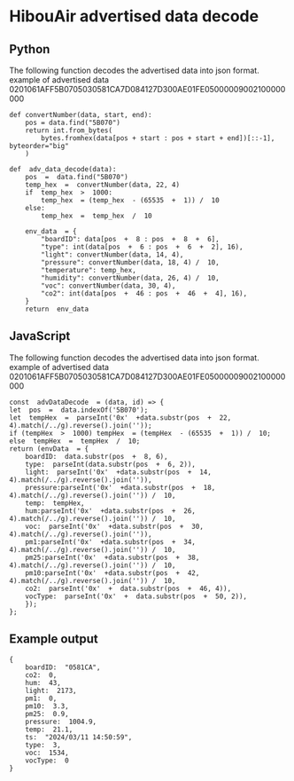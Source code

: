 ﻿# HibouAir advertised data decode

## Python

The following function decodes the advertised data into json format.
example of advertised data 0201061AFF5B0705030581CA7D084127D300AE01FE05000009002100000000

    def convertNumber(data, start, end):
    	pos = data.find("5B070")
    	return int.from_bytes(
    		bytes.fromhex(data[pos + start : pos + start + end])[::-1], byteorder="big"
    	)

    def  adv_data_decode(data):
        pos  =  data.find("5B070")
        temp_hex  =  convertNumber(data, 22, 4)
        if  temp_hex  >  1000:
    	    temp_hex  = (temp_hex  - (65535  +  1)) /  10
        else:
    	    temp_hex  =  temp_hex  /  10

        env_data  = {
    	    "boardID": data[pos  +  8 : pos  +  8  +  6],
    	    "type": int(data[pos  +  6 : pos  +  6  +  2], 16),
    	    "light": convertNumber(data, 14, 4),
    	    "pressure": convertNumber(data, 18, 4) /  10,
    	    "temperature": temp_hex,
    	    "humidity": convertNumber(data, 26, 4) /  10,
    	    "voc": convertNumber(data, 30, 4),
    	    "co2": int(data[pos  +  46 : pos  +  46  +  4], 16),
        }
        return  env_data

## JavaScript

The following function decodes the advertised data into json format.
example of advertised data 0201061AFF5B0705030581CA7D084127D300AE01FE05000009002100000000

    const  advDataDecode  = (data, id) => {
    let  pos  =  data.indexOf('5B070');
    let  tempHex  =  parseInt('0x'  +data.substr(pos  +  22, 4).match(/../g).reverse().join(''));
    if (tempHex  >  1000) tempHex  = (tempHex  - (65535  +  1)) /  10;
    else  tempHex  =  tempHex  /  10;
    return (envData  = {
        boardID:  data.substr(pos  +  8, 6),
        type:  parseInt(data.substr(pos  +  6, 2)),
        light:  parseInt('0x'  +data.substr(pos  +  14, 4).match(/../g).reverse().join('')),
        pressure:parseInt('0x'  +data.substr(pos  +  18, 4).match(/../g).reverse().join('')) /  10,
        temp:  tempHex,
        hum:parseInt('0x'  +data.substr(pos  +  26, 4).match(/../g).reverse().join('')) /  10,
        voc:  parseInt('0x'  +data.substr(pos  +  30, 4).match(/../g).reverse().join('')),
        pm1:parseInt('0x'  +data.substr(pos  +  34, 4).match(/../g).reverse().join('')) /  10,
        pm25:parseInt('0x'  +data.substr(pos  +  38, 4).match(/../g).reverse().join('')) /  10,
        pm10:parseInt('0x'  +data.substr(pos  +  42, 4).match(/../g).reverse().join('')) /  10,
        co2:  parseInt('0x'  +  data.substr(pos  +  46, 4)),
        vocType:  parseInt('0x'  +  data.substr(pos  +  50, 2)),
        });
    };

## Example output

    {
        boardID:  "0581CA",
        co2:  0,
        hum:  43,
        light:  2173,
        pm1:  0,
        pm10:  3.3,
        pm25:  0.9,
        pressure:  1004.9,
        temp:  21.1,
        ts:  "2024/03/11 14:50:59",
        type:  3,
        voc:  1534,
        vocType:  0
    }
